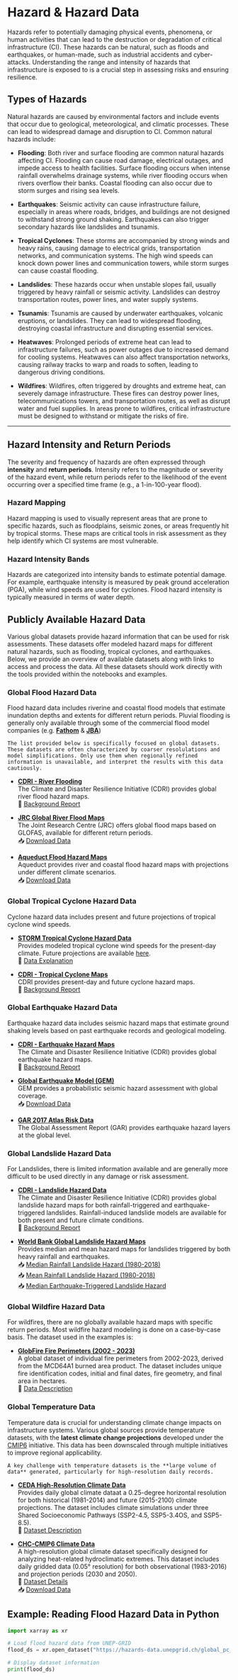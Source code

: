 # Hazard & Hazard Data

Hazards refer to potentially damaging physical events, phenomena, or human activities that can lead to the destruction or degradation of critical infrastructure (CI). These hazards can be natural, such as floods and earthquakes, or human-made, such as industrial accidents and cyber-attacks. Understanding the range and intensity of hazards that infrastructure is exposed to is a crucial step in assessing risks and ensuring resilience.

## Types of Hazards
Natural hazards are caused by environmental factors and include events that occur due to geological, meteorological, and climatic processes. These can lead to widespread damage and disruption to CI. Common natural hazards include:

- **Flooding**: Both river and surface flooding are common natural hazards affecting CI. Flooding can cause road damage, electrical outages, and impede access to health facilities. Surface flooding occurs when intense rainfall overwhelms drainage systems, while river flooding occurs when rivers overflow their banks. Coastal flooding can also occur due to storm surges and rising sea levels.
  
- **Earthquakes**: Seismic activity can cause infrastructure failure, especially in areas where roads, bridges, and buildings are not designed to withstand strong ground shaking. Earthquakes can also trigger secondary hazards like landslides and tsunamis.

- **Tropical Cyclones**: These storms are accompanied by strong winds and heavy rains, causing damage to electrical grids, transportation networks, and communication systems. The high wind speeds can knock down power lines and communication towers, while storm surges can cause coastal flooding.

- **Landslides**: These hazards occur when unstable slopes fail, usually triggered by heavy rainfall or seismic activity. Landslides can destroy transportation routes, power lines, and water supply systems.

- **Tsunamis**: Tsunamis are caused by underwater earthquakes, volcanic eruptions, or landslides. They can lead to widespread flooding, destroying coastal infrastructure and disrupting essential services.

- **Heatwaves**: Prolonged periods of extreme heat can lead to infrastructure failures, such as power outages due to increased demand for cooling systems. Heatwaves can also affect transportation networks, causing railway tracks to warp and roads to soften, leading to dangerous driving conditions.

- **Wildfires**: Wildfires, often triggered by droughts and extreme heat, can severely damage infrastructure. These fires can destroy power lines, telecommunications towers, and transportation routes, as well as disrupt water and fuel supplies. In areas prone to wildfires, critical infrastructure must be designed to withstand or mitigate the risks of fire.

---

## Hazard Intensity and Return Periods

The severity and frequency of hazards are often expressed through **intensity** and **return periods**. Intensity refers to the magnitude or severity of the hazard event, while return periods refer to the likelihood of the event occurring over a specified time frame (e.g., a 1-in-100-year flood).

### Hazard Mapping
Hazard mapping is used to visually represent areas that are prone to specific hazards, such as floodplains, seismic zones, or areas frequently hit by tropical storms. These maps are critical tools in risk assessment as they help identify which CI systems are most vulnerable.

### Hazard Intensity Bands
Hazards are categorized into intensity bands to estimate potential damage. For example, earthquake intensity is measured by peak ground acceleration (PGA), while wind speeds are used for cyclones. Flood hazard intensity is typically measured in terms of water depth.

## Publicly Available Hazard Data

Various global datasets provide hazard information that can be used for risk assessments. These datasets offer modeled hazard maps for different natural hazards, such as flooding, tropical cyclones, and earthquakes. Below, we provide an overview of available datasets along with links to access and process the data. All these datasets should work directly with the tools provided within the notebooks and examples.

### **Global Flood Hazard Data**
Flood hazard data includes riverine and coastal flood models that estimate inundation depths and extents for different return periods. Pluvial flooding is generally only available through some of the commercial flood model companies (e.g. [**Fathom**](https://www.fathom.global/) & [**JBA**](https://www.jbarisk.com/products/global-flood-maps/))

```{important}
The list provided below is specifically focused on global datasets. These datasets are often characterized by coarser resolulations and model simplifications. Only use them when regionally refined information is unavailable, and interpret the results with this data cautiously.
```

- **[CDRI - River Flooding](https://giri.unepgrid.ch/map?list=explore)**  
  The Climate and Disaster Resilience Initiative (CDRI) provides global river flood hazard maps.  
  📄 [Background Report](https://giri.unepgrid.ch/sites/default/files/2023-09/CIMA_GIRI_Flood_BGpaper_Supplement.pdf)

- **[JRC Global River Flood Maps](https://data.jrc.ec.europa.eu/dataset/jrc-floods-floodmapgl_rp50y-tif)**  
  The Joint Research Centre (JRC) offers global flood maps based on GLOFAS, available for different return periods.  
  📥 [Download Data](https://jeodpp.jrc.ec.europa.eu/ftp/jrc-opendata/CEMS-GLOFAS/flood_hazard/)

- **[Aqueduct Flood Hazard Maps](https://www.wri.org/data/aqueduct-floods-hazard-maps)**  
  Aqueduct provides river and coastal flood hazard maps with projections under different climate scenarios.  
  📥 [Download Data](https://wri-projects.s3.amazonaws.com/AqueductFloodTool/download/v2/index.html)

### **Global Tropical Cyclone Hazard Data**
Cyclone hazard data includes present and future projections of tropical cyclone wind speeds.

- **[STORM Tropical Cyclone Hazard Data](https://data.4tu.nl/datasets/0ea98bdd-5772-4da8-ae97-99735e891aff/4)**  
  Provides modeled tropical cyclone wind speeds for the present-day climate. Future projections are available [here](https://data.4tu.nl/datasets/504c838e-2bd8-4d61-85a1-d495bdc560c3/4).  
  📄 [Data Explanation](https://www.nature.com/articles/s41597-020-0381-2)

- **[CDRI - Tropical Cyclone Maps](https://giri.unepgrid.ch/map?list=explore)**  
  CDRI provides present-day and future cyclone hazard maps.  
  📄 [Background Report](https://giri.unepgrid.ch/sites/default/files/2023-11/2.4-INGENIAR-CDRI-Background-Report-Risk-model.pdf)

### **Global Earthquake Hazard Data**
Earthquake hazard data includes seismic hazard maps that estimate ground shaking levels based on past earthquake records and geological modeling.

- **[CDRI - Earthquake Hazard Maps](https://giri.unepgrid.ch/map?list=explore)**  
  The Climate and Disaster Resilience Initiative (CDRI) provides global earthquake hazard maps.  
  📄 [Background Report](https://giri.unepgrid.ch/sites/default/files/2023-11/2.4-INGENIAR-CDRI-Background-Report-Risk-model.pdf)

- **[Global Earthquake Model (GEM)](https://www.globalquakemodel.org/product/global-seismic-hazard-map)**  
  GEM provides a probabilistic seismic hazard assessment with global coverage.  
  📥 [Download Data](https://cloud.openquake.org/s/6SnFk2f92JEr76H)

- **[GAR 2017 Atlas Risk Data](https://risk.preventionweb.net/)**  
  The Global Assessment Report (GAR) provides earthquake hazard layers at the global level.

### **Global Landslide Hazard Data**
For Landslides, there is limited information available and are generally more difficult to be used directly in any damage or risk assessment. 

- **[CDRI - Landslide Hazard Data](https://giri.unepgrid.ch/map?list=explore)**  
  The Climate and Disaster Resilience Initiative (CDRI) provides global landslide hazard maps for both rainfall-triggered and earthquake-triggered landslides. Rainfall-induced landslide models are available for both present and future climate conditions.  
  📄 [Background Report](https://giri.unepgrid.ch/sites/default/files/2023-06/20230615-NGI_manuscript_GIRI_landlside_hazard_model.pdf)

- **[World Bank Global Landslide Hazard Maps](https://jkan.riskdatalibrary.org/datasets/global-landslide-hazard-maps/)**  
  Provides median and mean hazard maps for landslides triggered by both heavy rainfall and earthquakes.  
  📥 [Median Rainfall Landslide Hazard (1980-2018)](https://datacatalogfiles.worldbank.org/ddh-published/0037584/DR0045414/ls_rf_median_1980-2018.zip)  
  📥 [Mean Rainfall Landslide Hazard (1980-2018)](https://datacatalogfiles.worldbank.org/ddh-published/0037584/DR0045413/ls_rf_mean_1980-2018.zip)  
  📥 [Median Earthquake-Triggered Landslide Hazard](https://datacatalogfiles.worldbank.org/ddh-published/0037584/DR0045412/ls_eq.zip)

### **Global Wildfire Hazard Data**
For wildfires, there are no globally available hazard maps with specific return periods. Most wildfire hazard modeling is done on a case-by-case basis. The dataset used in the examples is:

- **[GlobFire Fire Perimeters (2002 - 2023)](https://effis-gwis-cms.s3.eu-west-1.amazonaws.com/apps/country.profile/GLOBFIRE_burned_area_full_dataset_2002_2023.zip)**  
  A global dataset of individual fire perimeters from 2002-2023, derived from the MCD64A1 burned area product. The dataset includes unique fire identification codes, initial and final dates, fire geometry, and final area in hectares.  
  📄 [Data Description](https://doi.org/10.1038/s41597-019-0312-2)

### **Global Temperature Data**

Temperature data is crucial for understanding climate change impacts on infrastructure systems. Various global sources provide temperature datasets, with the **latest climate change projections** developed under the [CMIP6](https://wcrp-cmip.org/cmip6/) initiative. This data has been downscaled through multiple initiatives to improve regional applicability. 

```{note}
A key challenge with temperature datasets is the **large volume of data** generated, particularly for high-resolution daily records.
```

- **[CEDA High-Resolution Climate Data](https://catalogue.ceda.ac.uk/uuid/c107618f1db34801bb88a1e927b82317/)**  
  Provides daily global climate dataat a 0.25-degree horizontal resolution for both historical (1981-2014) and future (2015-2100) climate projections. The dataset includes climate simulations under three Shared Socioeconomic Pathways (SSP2-4.5, SSP5-3.4OS, and SSP5-8.5).  
  📄 [Dataset Description](https://www.nature.com/articles/s41597-023-02528-x)

- **[CHC-CMIP6 Climate Data](https://www.chc.ucsb.edu/data/chc-cmip6)**  
  A high-resolution global climate dataset specifically designed for analyzing heat-related hydroclimatic extremes. This dataset includes daily gridded data (0.05° resolution) for both observational (1983-2016) and projection periods (2030 and 2050).  
  📄 [Dataset Details](https://www.nature.com/articles/s41597-024-03074-w)  
  📥 [Download Data](https://www.chc.ucsb.edu/data/chc-cmip6)


## Example: Reading Flood Hazard Data in Python
```python
import xarray as xr

# Load flood hazard data from UNEP-GRID
flood_ds = xr.open_dataset("https://hazards-data.unepgrid.ch/global_pc_h100glob.tif", engine="rasterio")

# Display dataset information
print(flood_ds)
```
